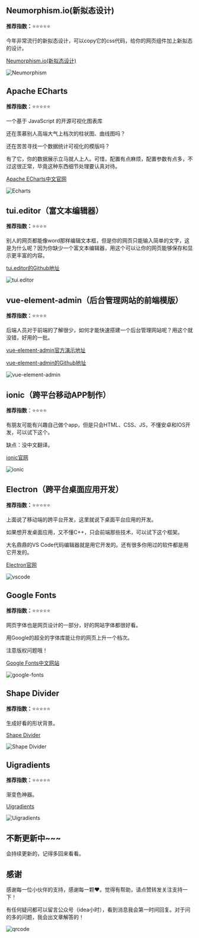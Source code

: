 

## Neumorphism.io(新拟态设计)

**推荐指数：**⭐️⭐️⭐️⭐️⭐️

今年非常流行的新拟态设计，可以copy它的css代码，给你的网页组件加上新拟态的设计。

[Neumorphism.io(新拟态设计)](https://neumorphism.io/#ffffff)

![Neumorphism](https://nullpointer.site/images/Neumorphism.png)



## Apache ECharts

**推荐指数：**⭐️⭐️⭐️⭐️⭐️

一个基于 JavaScript 的开源可视化图表库

还在羡慕别人高端大气上档次的柱状图、曲线图吗？

还在苦苦寻找一个数据统计可视化的模版吗？

有了它，你的数据展示立马就人上人。可惜，配置有点麻烦，配置参数有点多，不过这很正常，毕竟这种东西细节处理要认真对待。

[Apache ECharts中文官网](https://echarts.apache.org/zh/index.html)

![Echarts](https://nullpointer.site/images/Apache-ECharts.png)



## tui.editor（富文本编辑器）

**推荐指数：**⭐️⭐️⭐️⭐️

别人的网页都能像word那样编辑文本框，但是你的网页只能输入简单的文字，这是为什么呢？因为你缺少一个富文本编辑器，用这个可以让你的网页能够保存和显示更丰富的内容。

[tui.editor的Github地址](https://github.com/nhn/tui.editor)

![tui.editor](https://nullpointer.site/images/tui.editor.png)



## vue-element-admin（后台管理网站的前端模版）

**推荐指数：**⭐️⭐️⭐️⭐️

后端人员对于前端的了解很少，如何才能快速搭建一个后台管理网站呢？用这个就没错，好用的一批。

[vue-element-admin官方演示地址](https://panjiachen.github.io/vue-element-admin/)

[vue-element-admin的Github地址](https://github.com/PanJiaChen/vue-element-admin/)

![vue-element-admin](https://nullpointer.site/images/vue-element-admin.png)



## ionic（跨平台移动APP制作）

**推荐指数**：⭐️⭐️⭐️⭐️

有朋友可能有兴趣自己做个app，但是只会HTML、CSS、JS，不懂安卓和IOS开发，可以试下这个。

缺点：没中文翻译。

[ionic官网](https://ionicframework.com/docs/)

![ionic](https://nullpointer.site/images/ionic.png)



## Electron（跨平台桌面应用开发）

**推荐指数：**⭐️⭐️⭐️⭐️⭐️

上面说了移动端的跨平台开发，这里就说下桌面平台应用的开发。

如果想开发桌面应用，又不懂C++，只会前端那些技术，可以试下这个框架。

大名鼎鼎的VS Code代码编辑器就是用它开发的。还有很多你用过的软件都是用它开发的。

[Electron官网](https://www.electronjs.org/)

![vscode](https://nullpointer.site/images/vscode.png)





## Google Fonts

**推荐指数：**⭐️⭐️⭐️⭐️⭐️

网页字体也是网页设计的一部分，好的网站字体都很好看。

用Google的超全的字体库能让你的网页上升一个档次。

注意版权问题哦！

[Google Fonts中文网站](http://www.googlefonts.cn/)

![google-fonts](https://nullpointer.site/images/Google-Fonts.png)



## Shape Divider

**推荐指数：**⭐️⭐️⭐️⭐️⭐️

生成好看的形状背景。

[Shape Divider](https://www.shapedivider.app/)

![Shape Divider](https://nullpointer.site/images/shape-divider.png)



## Uigradients

**推荐指数：**⭐️⭐️⭐️⭐️⭐️

渐变色神器。

[Uigradients](https://uigradients.com/)

![Uigradients](https://nullpointer.site/images/uigradients.png)







## 不断更新中~~~

会持续更新的，记得多回来看看。



## 感谢

感谢每一位小伙伴的支持，感谢每一颗❤️。觉得有帮助，请点赞转发关注支持一下！

有任何疑问都可以留言公众号（idea小时），看到消息我会第一时间回复。对于问的多的问题，我会出文章解答的！

![qrcode](https://nullpointer.site/images/qrcode.png)



